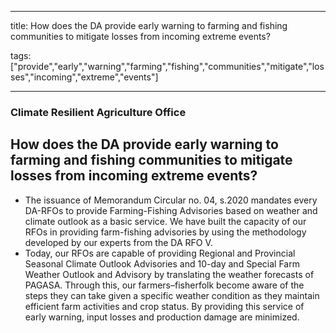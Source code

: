 
---

title: How does the DA provide early warning to farming and fishing communities to mitigate losses from incoming extreme events?

tags: ["provide","early","warning","farming","fishing","communities","mitigate","losses","incoming","extreme","events"]

---

### Climate Resilient Agriculture Office

## How does the DA provide early warning to farming and fishing communities to mitigate losses from incoming extreme events?


 - The issuance of Memorandum Circular no. 04, s.2020 mandates every DA-RFOs to provide Farming-Fishing Advisories based on weather and climate outlook as a basic service. We have built the capacity of our RFOs in providing farm-fishing advisories by using the methodology developed by our experts from the DA RFO V.
 - Today, our RFOs are capable of providing Regional and Provincial Seasonal Climate Outlook Advisories and 10-day and Special Farm Weather Outlook and Advisory by translating the weather forecasts of PAGASA. Through this, our farmers–fisherfolk become aware of the steps they can take given a specific weather condition as they maintain efficient farm activities and crop status. By providing this service of early warning, input losses and production damage are minimized.

